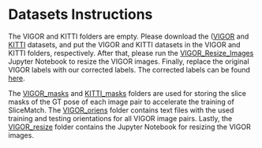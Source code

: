# Datasets Instructions



The VIGOR and KITTI folders are empty. Please download the ([VIGOR](https://github.com/Jeff-Zilence/VIGOR) and [KITTI](https://github.com/shiyujiao/HighlyAccurate) datasets, and put the VIGOR and KITTI datasets in the VIGOR and KITTI folders, respectively. After that, please run the [VIGOR_Resize_Images](./VIGOR_resize/VIGOR_Resize_Images.ipynb) Jupyter Notebook to resize the VIGOR images. Finally, replace the original VIGOR labels with our corrected labels. The corrected labels can be found [here](../VIGOR_corrected_labels).

The [VIGOR_masks](./VIGOR_masks) and [KITTI_masks](./KITTI_masks) folders are used for storing the slice masks of the GT pose of each image pair to accelerate the training of SliceMatch. The [VIGOR_oriens](./VIGOR_oriens) folder contains text files with the used training and testing orientations for all VIGOR image pairs. Lastly, the [VIGOR_resize](./VIGOR_resize) folder contains the Jupyter Notebook for resizing the VIGOR images.
